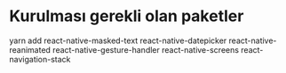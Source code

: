 # Kurulması gerekli olan paketler

yarn add react-native-masked-text react-native-datepicker react-native-reanimated react-native-gesture-handler react-native-screens react-navigation-stack
